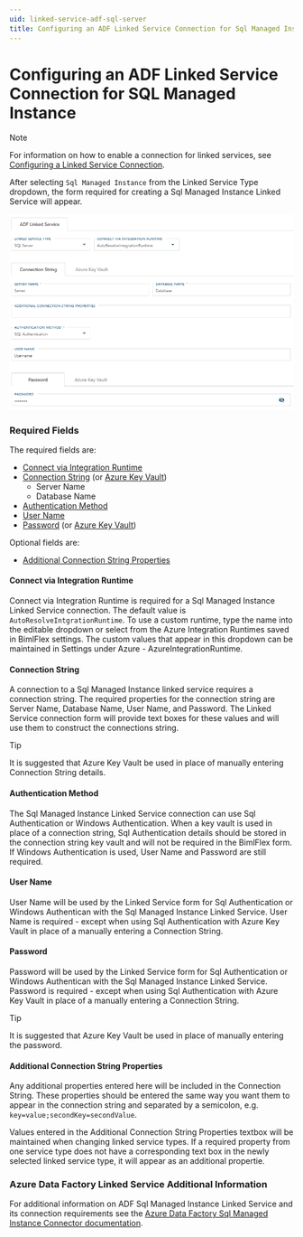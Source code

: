 ```yaml
---
uid: linked-service-adf-sql-server
title: Configuring an ADF Linked Service Connection for Sql Managed Instance
---
```

# Configuring an ADF Linked Service Connection for SQL Managed Instance

> [!NOTE]
> For information on how to enable a connection for linked services, see [Configuring a Linked Service Connection](create-linked-service-connection.md).

[//]: # (TODO List of stages, connection types, and system types that can use Sql Managed Instance)

After selecting `Sql Managed Instance` from the Linked Service Type dropdown, the form required for creating a Sql Managed Instance Linked Service will appear.

![Sql Managed Instance Linked Service Form -center -50%](images/bimlflex-ss-app-connections-adf-sql-server-form.png "Sql Managed Instance Linked Service Form")

### Required Fields

The required fields are:

+ [Connect via Integration Runtime](#connect-via-integration-runtime)
+ [Connection String](#connection-string) (or [Azure Key Vault](create-linked-service-connection.md#azure-data-factory-linked-services-and-azure-key-vault))
  + Server Name
  + Database Name
+ [Authentication Method](#authentication-method)
+ [User Name](#user-name)
+ [Password](#password) (or [Azure Key Vault](create-linked-service-connection.md#azure-data-factory-linked-services-and-azure-key-vault))

Optional fields are:

+ [Additional Connection String Properties](#additional-connection-string-properties)

#### Connect via Integration Runtime

Connect via Integration Runtime is required for a Sql Managed Instance Linked Service connection. The default value is `AutoResolveIntgrationRuntime`. To use a custom runtime, type the name into the editable dropdown or select from the Azure Integration Runtimes saved in BimlFlex settings. The custom values that appear in this dropdown can be maintained in Settings under Azure - AzureIntegrationRuntime.

#### Connection String

A connection to a Sql Managed Instance linked service requires a connection string. The required properties for the connection string are Server Name, Database Name, User Name, and Password. The Linked Service connection form will provide text boxes for these values and will use them to construct the connections string.

> [!TIP]
> It is suggested that Azure Key Vault be used in place of manually entering Connection String details.

#### Authentication Method

The Sql Managed Instance Linked Service connection can use Sql Authentication or Windows Authentication. When a key vault is used in place of a connection string, Sql Authentication details should be stored in the connection string key vault and will not be required in the BimlFlex form. If Windows Authentication is used, User Name and Password are still required.

#### User Name

User Name will be used by the Linked Service form for Sql Authentication or Windows Authentican with the Sql Managed Instance Linked Service. User Name is required - except when using Sql Authentication with Azure Key Vault in place of a manually entering a Connection String.

#### Password

Password will be used by the Linked Service form for Sql Authentication or Windows Authentican with the Sql Managed Instance Linked Service. Password is required - except when using Sql Authentication with Azure Key Vault in place of a manually entering a Connection String.

> [!TIP]
> It is suggested that Azure Key Vault be used in place of manually entering the password.

#### Additional Connection String Properties

Any additional properties entered here will be included in the Connection String. These properties should be entered the same way you want them to appear in the connection string and separated by a semicolon, e.g. `key=value;secondKey=secondValue`.

Values entered in the Additional Connection String Properties textbox will be maintained when changing linked service types. If a required property from one service type does not have a corresponding text box in the newly selected linked service type, it will appear as an additional propertie.

### Azure Data Factory Linked Service Additional Information

For additional information on ADF Sql Managed Instance Linked Service and its connection requirements see the [Azure Data Factory Sql Managed Instance Connector documentation](https://docs.microsoft.com/en-us/azure/data-factory/connector-sql-server).
